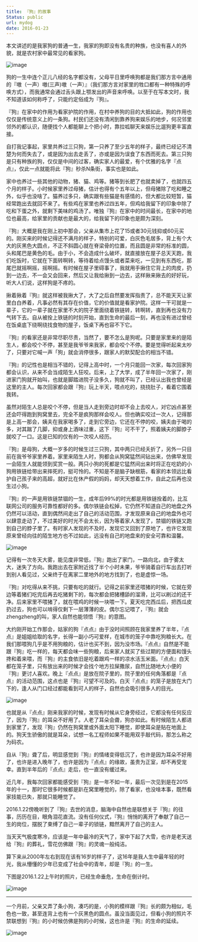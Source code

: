 ```yaml
---
title: 『狗』的故事
Status: public
url: mydog
date: 2016-01-23
---
```


本文讲述的是我家狗的普通一生，我家的狗即没有名贵的种族，也没有喜人的外貌，就是农村家中最常见的看家狗。

![image](http://kuring.qiniudn.com/gougou2.JPG)

狗的一生中连个正儿八经的名字都没有，父母平日里呼唤狗都是我们那方言中通用的『嗷（一声）嗷(三声)嗷（一声）』（我们那方言对家里的牲口都有一种特殊的呼唤方式），而我通常会通过舌头跟上颚发出的声音来呼唤。以至于在写本文时，我不知道该如何称呼了，只能约定俗成为『狗』。

『狗』在家中的作用为看家护院的作用，在村中养狗的目的大抵如此，狗的作用也仅仅是传统意义上的一条狗。村民们还没有清闲到靠养狗来娱乐的地步，何况邻里邻外的都认识，随便找个人都能聊上个把小时，靠拉呱聊天来娱乐比遛狗更丰富直接。

自打我记事起，家里共养过三只狗，第一只养了至少五年的样子，最终已经记不清楚为何而失去了，或是因为出去走丢了，亦或是因为误食了东西而死去。第三只狗是只有种族的狗，仅仅是中间的过客，确实家人的最爱，有个优雅的名字『点点』，仅此一点就能将此『狗』秒杀N条街，事实也是如此。

家中也养过一些其他的动物，猪、猫、鸡等。猪等到长肥了也就卖掉了，也就四五个月的样子。小时候家里养过母猪，估计也得有个五年以上，但母猪除了吃和睡之外，似乎也没啥了。猫养过多只，确实跟有些猫是有感情的，但大都比较短暂，猫经常跑出去就回不来了。有些鸡在家里也养过四五年，但鸡给我留下的印象中除了吃和下蛋之外，就剩下美味的鸡汤了。唯独『狗』在家中的时间最长，在家中的地位也最高，给家里的贡献也是最大的，给我留下的印象也是颇为深刻。

『狗』大概是我在刚上初中那会，父亲从集市上花了15或者30元钱抑或60元买的。刚买来的时候记得还不满月的样子，特别的可爱，白灰色毛居多，背上有个大大的灰黑色大圆点，不正不斜圆心就在脊梁骨的位置，而且圆是非常的标准的圆，头和尾巴是黄色的毛。由于小，不会造成什么破坏，就直接放在屋子总天天跑，我们吃饭时，它就在下面转啊转，等待着给点馒头或者菜来吃，一见到有东西吃，那尾巴就摇啊摇，摇啊摇。有时候在屋子里碍事了，我就用手揪住它背上的肉皮，扔到一边去，不一会又会回来，然后又让我给揪到一边去，这样揪来揪去的好好玩，听大人们说，这样狗是不疼的。

揪着揪着『狗』就这样被我揪大了，大了之后自然要发挥指责了，总不能天天让家里白白养着，凡事必然有其存在价值，它的价值就是看家护院。这样一干可就是一辈子，它的一辈子就在家里不大的院子里面绕着铁链转，转啊转，直到再也没有力气转下去。自从被拴上铁链的时刻开始，直到生命的最后一刻，再也没有进过曾经在饭桌底下绕啊绕找食物的屋子，饭桌下再也容不下它。

『狗』的看家还是非常尽职尽责，当然了，要不怎么是狗呢。只要是家里来的是陌生人，都会咬个不停，甚至是我爷爷来我家，都会咬个不停。要是觉得听起来太吵了，只要对它喊一声「狗」就会消停很多，跟家人的默契配合的相当不错。

『狗』的记性也是相当不错的，记得上高中时，一个月只能回一次家，每次回家狗都会认识，从来不会当成陌生人狂咬。后来，上了大学，成了半年回一次家了，刚进家门狗就开始叫，也就是脚踏进院子没多久，狗就不叫了，已经认出我也曾经是这里的主人。每次回家都会跟『狗』玩上半天，喂点吃的，挠挠肚子，看着它围着我转。

虽然对陌生人总是咬个不停，但是当人走到旁边时却不会上去咬人，对它凶点甚至还会吓得跑到狗窝里去，完全不是疯狗那样会咬人。但也确实咬过一次人，记得那是上高一那会，姨夫在我家喝多了，走到它旁边，它还在不停的咬，姨夫由于喝的多，对其踹了几脚，抑或身上酒味过重，这下『狗』可不干了，照着姨夫的脚脖子就咬了一口。这是已知的仅有的一次咬人经历。

『狗』是母狗，大概一岁多的时候生过三只狗，其中两只已经夭折了，另外一只目前在我爷爷家里养着。家里来陌生人时，狗都会从狗窝猛然间钻出来，仿佛早发现一会陌生人就能领到奖赏一般。两只小狗的死都是它猛然间出来时将正在吃奶的小狗用铁链给带出来摔死的，挺可怜的。不知是不是脑子缺根筋，看家的本领远比看护自己孩子来的高超，就好比在休产假的妈妈，却天天想着工作，自此之后再也没生过小狗。

『狗』的一声是用铁链禁锢的一生，成年后99%的时光都是用铁链拴着的，比互联网公司的服务可靠性都好的多。偶尔铁链会松掉，它仍然不知道自己的地盘之外仍然可以活动，直到偶然间走出了自己的活动范围，才发现原来自己的地盘外也可以肆意走动了，不过美好的时光不会太长，因为等着家人发现了，禁锢的铁链又跑到自己的脖子里了。有时家人发现的不及时，发现它又回到了原地了，也许它发现原来曾经向往的陌生地方也不过如此，远没有自己的地盘来的安全可靠和温馨。

![image](http://kuring.qiniudn.com/gougou1.JPG)

记得有一次冬天大雾，能见度非常低，『狗』跑出了家门，一路向北，由于雾太大，迷失了方向。我跑出去在家附近找了半个小时未果，爷爷骑着自行车出去打听到别人看见过，父亲终于在离家二里地外的地方找到了，也是虚惊一场。

『狗』对吃得从来不挑，只要有吃的就行。记得之前家里还喂猪的时候，它就在旁边等着猪们吃完后再去吃猪剩下的，每次都会把猪槽舔的溜滑，比可以刷过的还干净。后来家里不喂猪了，就在喂鸡的时候一块喂一下。夏天吃完西瓜后，把西瓜皮扔过去，狗也可以啃得仅剩下一层薄薄的皮。偶尔忘记喂了，『狗』就会zhengzheng的叫，家人自然也能领悟『狗』的意图。

大约刚开始工作那会，姑家的狗『点点』由于没时间照顾在我家里养了半年，『点点』是姐姐给取的名字，长得一副小巧可爱样，在城市的笼子中靠吃狗粮长大。在我们那喂狗几乎是不用狗粮的，估计也买不到，因为没市场。『点点』自然是不能跟『狗』吃一样的，每天都会味一些狗粮，后来家人就买了些过期的方便面和馒头搀和着来喂，而『狗』的主食依旧是吃着跟鸡一样的凉水活玉米面。『点点』白天都在笼子里，只有放出来的时候才会找个地方拉屎撒尿，自然比随地大小便的『狗』更讨人喜欢。晚上『点点』是放在院子里的，院子里的任何角落都是『点点』的活动范围，这点也是『狗』可望不可及的。白天『点点』的笼子是放在大门下的，逢人从门口经过都能看到可人的样子，自然也会吸引很多人的目光。

![image](http://kuring.qiniudn.com/goudiandian.jpg)

也就是从『点点』刚来我家的时候，发现有时候从它身旁经过，它都没有任何反应了，因为『狗』的耳朵不好用了。人老了耳朵会聋，狗亦如此。有时候陌生人都进到家里了，发现『狗』仍然在狗窝里或外面太阳下睡觉，即使耳朵是贴在地面上的。狗天生骄傲的就是耳朵，试想一名工程师如果不能用双手敲代码，那怎么称之为码农。

自从『狗』聋了后，明显感觉到『狗』的情绪变得低沉了，也许是因为耳朵不好用了，也许是进入晚年了，也许是因为『点点』的缘故，虽贵为正室，却不再受宠幸。直到半年后的『点点』走后，也一直没有缓过来。

近几年，我每次回家都能感受到『狗』是一年不如一年，最后一次见到是在2015年的十一，那时它很多时候都是趴在窝里睡觉的，除了看家，也没啥本事，既然看家技能已失，那就只能睡觉了。

2016.1.22傍晚听到了『狗』去世的消息，脑海中自然也是联想关于『狗』的往事，历历在目，眼角泪花直流。没有任何仪式，『狗』悄悄的离开了奉献了自己一生的岗位，摆脱了束缚了自己一辈子的锁链，黯然离开了自己的主人。

当天天气极度寒冷，应该是一年中最冷的天气了，家中下起了大雪，也许是老天送给『狗』的葬礼，雪花仿佛跟『狗』的灵魂一般纯洁。

算下来从2000年左右到现在该有16岁的样子了，这16年是我人生中最年轻的时光，我从懵懂的少年已变成了社会中的青年，却是『狗』的一生。

下图是2016.1.22上午时的照片，已经生命垂危，生命在倒计时。

![image](http://kuring.qiniudn.com/gougou3.jpg)

---

一个月前，父亲又弄了条小狗，凑巧的是，小狗的模样跟『狗』长的颇为相似，毛色也一致，甚至连背上也有一个灰黑色的圆点。虽没当面见过，但看小狗的照片不禁联想到『狗』的小时候仿佛是狗的小时候，这也许是『狗』的生命的延续。

![image](http://kuring.qiniudn.com/gouxiaogou.jpg)





